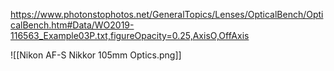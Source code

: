 https://www.photonstophotos.net/GeneralTopics/Lenses/OpticalBench/OpticalBench.htm#Data/WO2019-116563_Example03P.txt,figureOpacity=0.25,AxisO,OffAxis

![[Nikon AF-S Nikkor 105mm Optics.png]]